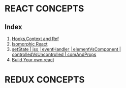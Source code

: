 # REACT CONCEPTS

## Index

1. [Hooks,Context and Ref](https://github.com/ashishtayal89/mernguide/tree/react-hook-context)
2. [Isomorphic React](https://github.com/ashishtayal89/mernguide/tree/react-isomorphic)
3. [setState | jsx | eventHandler | elementVsComponent | controlledVsUncontrolled | comAndProps](https://github.com/ashishtayal89/reactbasic/tree/master/src/topics)
4. [Build Your own react](https://github.com/ashishtayal89/mernguide/tree/react-build-your-own)

# REDUX CONCEPTS
